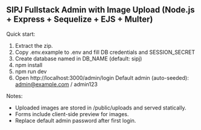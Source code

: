 SIPJ Fullstack Admin with Image Upload (Node.js + Express + Sequelize + EJS + Multer)
------------------------------------------------------------------------------------

Quick start:
1. Extract the zip.
2. Copy .env.example to .env and fill DB credentials and SESSION_SECRET
3. Create database named in DB_NAME (default: sipj)
4. npm install
5. npm run dev
6. Open http://localhost:3000/admin/login
   Default admin (auto-seeded): admin@example.com / admin123

Notes:
- Uploaded images are stored in /public/uploads and served statically.
- Forms include client-side preview for images.
- Replace default admin password after first login.
